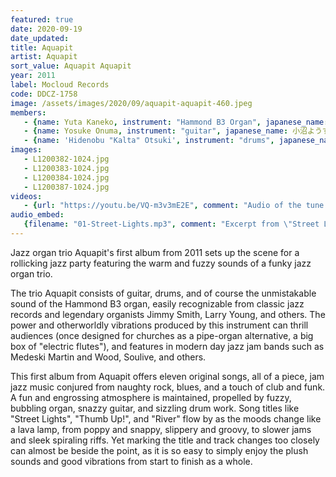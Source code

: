 ```yaml
---
featured: true
date: 2020-09-19
date_updated: 
title: Aquapit
artist: Aquapit
sort_value: Aquapit Aquapit
year: 2011
label: Mocloud Records
code: DDCZ-1758
image: /assets/images/2020/09/aquapit-aquapit-460.jpeg
members:
   - {name: Yuta Kaneko, instrument: "Hammond B3 Organ", japanese_name: 金子雄太, url: "https://twitter.com/aquapit"}
   - {name: Yosuke Onuma, instrument: "guitar", japanese_name: 小沼ようすけ, url: "http://www.yosukeonuma.com/"}
   - {name: 'Hidenobu "Kalta" Otsuki', instrument: "drums", japanese_name: '大槻“KALTA”英宣', url: "http://www.kaltek-musik-engine.com/"}
images: 
   - L1200382-1024.jpg
   - L1200383-1024.jpg
   - L1200384-1024.jpg
   - L1200387-1024.jpg
videos: 
   - {url: "https://youtu.be/VQ-m3v3mE2E", comment: "Audio of the tune \"Monologue\", track five on this album"}
audio_embed:
   {filename: "01-Street-Lights.mp3", comment: "Excerpt from \"Street Lights\", the first track on this album:"}
---
```


Jazz organ trio Aquapit's first album from 2011 sets up the scene for a rollicking jazz party featuring the warm and fuzzy sounds of a funky jazz organ trio.

The trio Aquapit consists of guitar, drums, and of course the unmistakable sound of the Hammond B3 organ, easily recognizable from classic jazz records and legendary organists Jimmy Smith, Larry Young, and others. The power and otherworldly vibrations produced by this instrument can thrill audiences (once designed for churches as a pipe-organ alternative, a big box of "electric flutes"), and features in modern day jazz jam bands such as Medeski Martin and Wood, Soulive, and others.

This first album from Aquapit offers eleven original songs, all of a piece, jam jazz music conjured from naughty rock, blues, and a touch of club and funk. A fun and engrossing atmosphere is maintained, propelled by fuzzy, bubbling organ, snazzy guitar, and sizzling drum work. Song titles like "Street Lights", "Thumb Up!", and "River" flow by as the moods change like a lava lamp, from poppy and snappy, slippery and groovy, to slower jams and sleek spiraling riffs. Yet marking the title and track changes too closely can almost be beside the point, as it is so easy to simply enjoy the plush sounds and good vibrations from start to finish as a whole.
